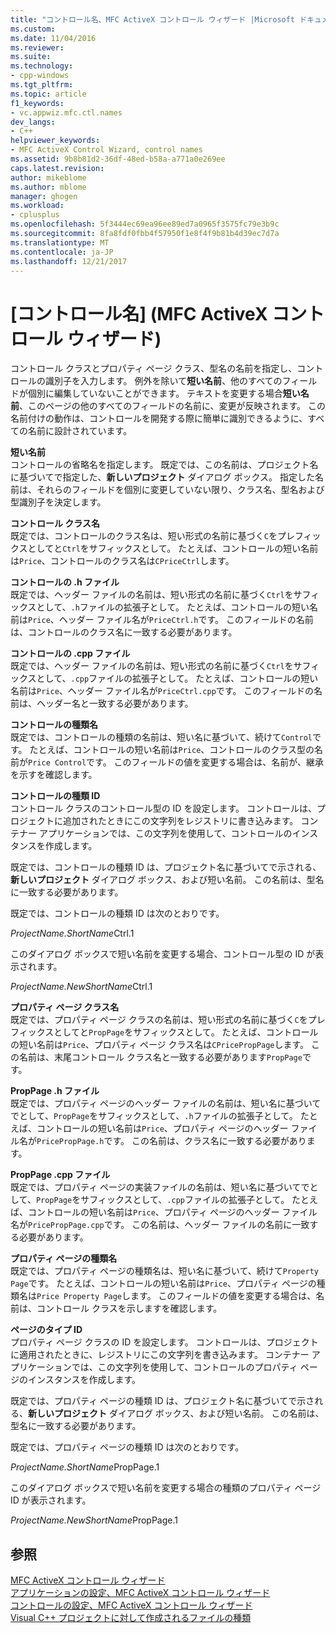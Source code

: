 ```yaml
---
title: "コントロール名、MFC ActiveX コントロール ウィザード |Microsoft ドキュメント"
ms.custom: 
ms.date: 11/04/2016
ms.reviewer: 
ms.suite: 
ms.technology:
- cpp-windows
ms.tgt_pltfrm: 
ms.topic: article
f1_keywords:
- vc.appwiz.mfc.ctl.names
dev_langs:
- C++
helpviewer_keywords:
- MFC ActiveX Control Wizard, control names
ms.assetid: 9b8b81d2-36df-48ed-b58a-a771a0e269ee
caps.latest.revision: 
author: mikeblome
ms.author: mblome
manager: ghogen
ms.workload:
- cplusplus
ms.openlocfilehash: 5f3444ec69ea96ee89ed7a0965f3575fc79e3b9c
ms.sourcegitcommit: 8fa8fdf0fbb4f57950f1e8f4f9b81b4d39ec7d7a
ms.translationtype: MT
ms.contentlocale: ja-JP
ms.lasthandoff: 12/21/2017
---
```

# <a name="control-names-mfc-activex-control-wizard"></a>[コントロール名] (MFC ActiveX コントロール ウィザード)
コントロール クラスとプロパティ ページ クラス、型名の名前を指定し、コントロールの識別子を入力します。 例外を除いて**短い名前**、他のすべてのフィールドが個別に編集していないことができます。 テキストを変更する場合**短い名前**、このページの他のすべてのフィールドの名前に、変更が反映されます。 この名前付けの動作は、コントロールを開発する際に簡単に識別できるように、すべての名前に設計されています。  
  
 **短い名前**  
 コントロールの省略名を指定します。 既定では、この名前は、プロジェクト名に基づいてで指定した、**新しいプロジェクト** ダイアログ ボックス。 指定した名前は、それらのフィールドを個別に変更していない限り、クラス名、型名および型識別子を決定します。  
  
 **コントロール クラス名**  
 既定では、コントロールのクラス名は、短い形式の名前に基づく`C`をプレフィックスとしてと`Ctrl`をサフィックスとして。 たとえば、コントロールの短い名前は`Price`、コントロールのクラス名は`CPriceCtrl`します。  
  
 **コントロールの .h ファイル**  
 既定では、ヘッダー ファイルの名前は、短い形式の名前に基づく`Ctrl`をサフィックスとして、`.h`ファイルの拡張子として。 たとえば、コントロールの短い名前は`Price`、ヘッダー ファイル名が`PriceCtrl.h`です。 このフィールドの名前は、コントロールのクラス名に一致する必要があります。  
  
 **コントロールの .cpp ファイル**  
 既定では、ヘッダー ファイルの名前は、短い形式の名前に基づく`Ctrl`をサフィックスとして、`.cpp`ファイルの拡張子として。 たとえば、コントロールの短い名前は`Price`、ヘッダー ファイル名が`PriceCtrl.cpp`です。 このフィールドの名前は、ヘッダー名と一致する必要があります。  
  
 **コントロールの種類名**  
 既定では、コントロールの種類の名前は、短い名に基づいて、続けて`Control`です。 たとえば、コントロールの短い名前は`Price`、コントロールのクラス型の名前が`Price Control`です。 このフィールドの値を変更する場合は、名前が、継承を示すを確認します。  
  
 **コントロールの種類 ID**  
 コントロール クラスのコントロール型の ID を設定します。 コントロールは、プロジェクトに追加されたときにこの文字列をレジストリに書き込みます。 コンテナー アプリケーションでは、この文字列を使用して、コントロールのインスタンスを作成します。  
  
 既定では、コントロールの種類 ID は、プロジェクト名に基づいてで示される、**新しいプロジェクト** ダイアログ ボックス、および短い名前。 この名前は、型名に一致する必要があります。  
  
 既定では、コントロールの種類 ID は次のとおりです。  
  
 *ProjectName.ShortName*Ctrl.1  
  
 このダイアログ ボックスで短い名前を変更する場合、コントロール型の ID が表示されます。  
  
 *ProjectName.NewShortName*Ctrl.1  
  
 **プロパティ ページ クラス名**  
 既定では、プロパティ ページ クラスの名前は、短い形式の名前に基づく`C`をプレフィックスとしてと`PropPage`をサフィックスとして。 たとえば、コントロールの短い名前は`Price`、プロパティ ページ クラス名は`CPricePropPage`します。 この名前は、末尾コントロール クラス名と一致する必要があります`PropPage`です。  
  
 **PropPage .h ファイル**  
 既定では、プロパティ ページのヘッダー ファイルの名前は、短い名に基づいてでとして、`PropPage`をサフィックスとして、`.h`ファイルの拡張子として。 たとえば、コントロールの短い名前は`Price`、プロパティ ページのヘッダー ファイル名が`PricePropPage.h`です。 この名前は、クラス名に一致する必要があります。  
  
 **PropPage .cpp ファイル**  
 既定では、プロパティ ページの実装ファイルの名前は、短い名に基づいてでとして、`PropPage`をサフィックスとして、`.cpp`ファイルの拡張子として。 たとえば、コントロールの短い名前は`Price`、プロパティ ページのヘッダー ファイル名が`PricePropPage.cpp`です。 この名前は、ヘッダー ファイルの名前に一致する必要があります。  
  
 **プロパティ ページの種類名**  
 既定では、プロパティ ページの種類名は、短い名に基づいて、続けて`Property Page`です。 たとえば、コントロールの短い名前は`Price`、プロパティ ページの種類名は`Price Property Page`します。 このフィールドの値を変更する場合は、名前は、コントロール クラスを示しますを確認します。  
  
 **ページのタイプ ID**  
 プロパティ ページ クラスの ID を設定します。 コントロールは、プロジェクトに適用されたときに、レジストリにこの文字列を書き込みます。 コンテナー アプリケーションでは、この文字列を使用して、コントロールのプロパティ ページのインスタンスを作成します。  
  
 既定では、プロパティ ページの種類 ID は、プロジェクト名に基づいてで示される、**新しいプロジェクト** ダイアログ ボックス、および短い名前。 この名前は、型名に一致する必要があります。  
  
 既定では、プロパティ ページの種類 ID は次のとおりです。  
  
 *ProjectName.ShortName*PropPage.1  
  
 このダイアログ ボックスで短い名前を変更する場合の種類のプロパティ ページ ID が表示されます。  
  
 *ProjectName.NewShortName*PropPage.1  
  
## <a name="see-also"></a>参照  
 [MFC ActiveX コントロール ウィザード](../../mfc/reference/mfc-activex-control-wizard.md)   
 [アプリケーションの設定、MFC ActiveX コントロール ウィザード](../../mfc/reference/application-settings-mfc-activex-control-wizard.md)   
 [コントロールの設定、MFC ActiveX コントロール ウィザード](../../mfc/reference/control-settings-mfc-activex-control-wizard.md)   
 [Visual C++ プロジェクトに対して作成されるファイルの種類](../../ide/file-types-created-for-visual-cpp-projects.md)

